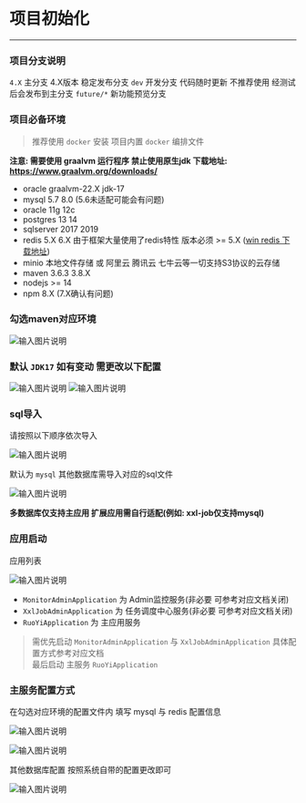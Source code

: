 # 项目初始化
- - -
### 项目分支说明
`4.X` 主分支 4.X版本 稳定发布分支
`dev` 开发分支 代码随时更新 不推荐使用 经测试后会发布到主分支
`future/*` 新功能预览分支

### 项目必备环境
> 推荐使用 `docker` 安装 项目内置 `docker` 编排文件

**注意: 需要使用 graalvm 运行程序 禁止使用原生jdk 下载地址: https://www.graalvm.org/downloads/**
* oracle graalvm-22.X jdk-17 
* mysql 5.7 8.0 (5.6未适配可能会有问题)
* oracle 11g 12c
* postgres 13 14
* sqlserver 2017 2019
* redis 5.X 6.X 由于框架大量使用了redis特性 版本必须 >= 5.X ([win redis 下载地址](https://github.com/tporadowski/redis))
* minio 本地文件存储 或 阿里云 腾讯云 七牛云等一切支持S3协议的云存储
* maven 3.6.3 3.8.X
* nodejs >= 14
* npm 8.X (7.X确认有问题)

### 勾选maven对应环境
![输入图片说明](https://foruda.gitee.com/images/1678976284045210056/a2f28d33_1766278.png "屏幕截图")

### 默认 `JDK17` 如有变动 需更改以下配置

![输入图片说明](https://foruda.gitee.com/images/1678941027820943505/c688e01e_1766278.png "屏幕截图")
![输入图片说明](https://foruda.gitee.com/images/1678941120518807034/4d56fcc9_1766278.png "屏幕截图")

### sql导入

请按照以下顺序依次导入

![输入图片说明](https://foruda.gitee.com/images/1678941244222406539/21b1b4cc_1766278.png "屏幕截图")

默认为 `mysql` 其他数据库需导入对应的sql文件

![输入图片说明](https://foruda.gitee.com/images/1678941167773891809/1c437c1f_1766278.png "屏幕截图")

**多数据库仅支持主应用 扩展应用需自行适配(例如: xxl-job仅支持mysql)**

### 应用启动
应用列表

![输入图片说明](https://foruda.gitee.com/images/1678976302776168895/7333341c_1766278.png "屏幕截图")
* `MonitorAdminApplication` 为 Admin监控服务(非必要 可参考对应文档关闭)
* `XxlJobAdminApplication` 为 任务调度中心服务(非必要 可参考对应文档关闭)
* `RuoYiApplication` 为 主应用服务
> 需优先启动 `MonitorAdminApplication` 与 `XxlJobAdminApplication` 具体配置方式参考对应文档<br>
> 最后启动 主服务 `RuoYiApplication`

### 主服务配置方式

在勾选对应环境的配置文件内 填写 mysql 与 redis 配置信息

![输入图片说明](https://foruda.gitee.com/images/1678941357316005626/70559736_1766278.png "屏幕截图")

![输入图片说明](https://foruda.gitee.com/images/1678941405169571070/0d06a955_1766278.png "屏幕截图")

其他数据库配置 按照系统自带的配置更改即可

![输入图片说明](https://foruda.gitee.com/images/1678941444707120259/b274592a_1766278.png "屏幕截图")


